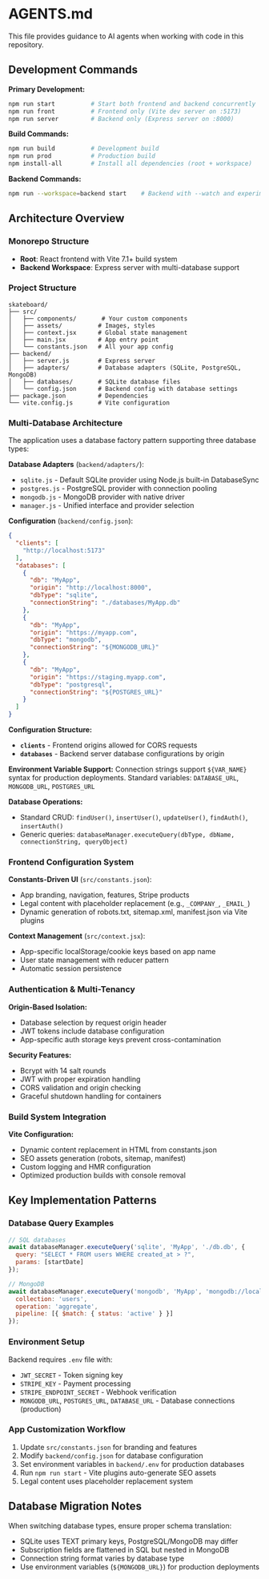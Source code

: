 # AGENTS.md

This file provides guidance to AI agents when working with code in this repository.

## Development Commands

**Primary Development:**
```bash
npm run start          # Start both frontend and backend concurrently
npm run front          # Frontend only (Vite dev server on :5173)
npm run server         # Backend only (Express server on :8000)
```

**Build Commands:**
```bash
npm run build          # Development build
npm run prod           # Production build
npm install-all        # Install all dependencies (root + workspace)
```

**Backend Commands:**
```bash
npm run --workspace=backend start    # Backend with --watch and experimental SQLite
```

## Architecture Overview

### Monorepo Structure
- **Root**: React frontend with Vite 7.1+ build system
- **Backend Workspace**: Express server with multi-database support

### Project Structure
```
skateboard/
├── src/
│   ├── components/       # Your custom components
│   ├── assets/          # Images, styles
│   ├── context.jsx      # Global state management
│   ├── main.jsx         # App entry point
│   └── constants.json   # All your app config
├── backend/
│   ├── server.js        # Express server
│   ├── adapters/        # Database adapters (SQLite, PostgreSQL, MongoDB)
│   ├── databases/       # SQLite database files
│   └── config.json      # Backend config with database settings
├── package.json         # Dependencies
└── vite.config.js       # Vite configuration
```

### Multi-Database Architecture
The application uses a database factory pattern supporting three database types:

**Database Adapters** (`backend/adapters/`):
- `sqlite.js` - Default SQLite provider using Node.js built-in DatabaseSync
- `postgres.js` - PostgreSQL provider with connection pooling 
- `mongodb.js` - MongoDB provider with native driver
- `manager.js` - Unified interface and provider selection

**Configuration** (`backend/config.json`):
```json
{
  "clients": [
    "http://localhost:5173"
  ],
  "databases": [
    {
      "db": "MyApp",
      "origin": "http://localhost:8000",
      "dbType": "sqlite",
      "connectionString": "./databases/MyApp.db"
    },
    {
      "db": "MyApp",
      "origin": "https://myapp.com",
      "dbType": "mongodb",
      "connectionString": "${MONGODB_URL}"
    },
    {
      "db": "MyApp",
      "origin": "https://staging.myapp.com",
      "dbType": "postgresql",
      "connectionString": "${POSTGRES_URL}"
    }
  ]
}
```

**Configuration Structure:**
- **`clients`** - Frontend origins allowed for CORS requests
- **`databases`** - Backend server database configurations by origin

**Environment Variable Support:**
Connection strings support `${VAR_NAME}` syntax for production deployments.
Standard variables: `DATABASE_URL`, `MONGODB_URL`, `POSTGRES_URL`

**Database Operations:**
- Standard CRUD: `findUser()`, `insertUser()`, `updateUser()`, `findAuth()`, `insertAuth()`
- Generic queries: `databaseManager.executeQuery(dbType, dbName, connectionString, queryObject)`

### Frontend Configuration System
**Constants-Driven UI** (`src/constants.json`):
- App branding, navigation, features, Stripe products
- Legal content with placeholder replacement (e.g., `_COMPANY_`, `_EMAIL_`)
- Dynamic generation of robots.txt, sitemap.xml, manifest.json via Vite plugins

**Context Management** (`src/context.jsx`):
- App-specific localStorage/cookie keys based on app name
- User state management with reducer pattern
- Automatic session persistence

### Authentication & Multi-Tenancy
**Origin-Based Isolation:**
- Database selection by request origin header
- JWT tokens include database configuration
- App-specific auth storage keys prevent cross-contamination

**Security Features:**
- Bcrypt with 14 salt rounds
- JWT with proper expiration handling
- CORS validation and origin checking
- Graceful shutdown handling for containers

### Build System Integration
**Vite Configuration:**
- Dynamic content replacement in HTML from constants.json
- SEO assets generation (robots, sitemap, manifest) 
- Custom logging and HMR configuration
- Optimized production builds with console removal

## Key Implementation Patterns

### Database Query Examples
```javascript
// SQL databases
await databaseManager.executeQuery('sqlite', 'MyApp', './db.db', {
  query: "SELECT * FROM users WHERE created_at > ?",
  params: [startDate]
});

// MongoDB
await databaseManager.executeQuery('mongodb', 'MyApp', 'mongodb://localhost:27017', {
  collection: 'users',
  operation: 'aggregate',
  pipeline: [{ $match: { status: 'active' } }]
});
```

### Environment Setup
Backend requires `.env` file with:
- `JWT_SECRET` - Token signing key
- `STRIPE_KEY` - Payment processing
- `STRIPE_ENDPOINT_SECRET` - Webhook verification
- `MONGODB_URL`, `POSTGRES_URL`, `DATABASE_URL` - Database connections (production)

### App Customization Workflow
1. Update `src/constants.json` for branding and features
2. Modify `backend/config.json` for database configuration  
3. Set environment variables in `backend/.env` for production databases
4. Run `npm run start` - Vite plugins auto-generate SEO assets
5. Legal content uses placeholder replacement system

## Database Migration Notes
When switching database types, ensure proper schema translation:
- SQLite uses TEXT primary keys, PostgreSQL/MongoDB may differ
- Subscription fields are flattened in SQL but nested in MongoDB
- Connection string format varies by database type
- Use environment variables (`${MONGODB_URL}`) for production deployments